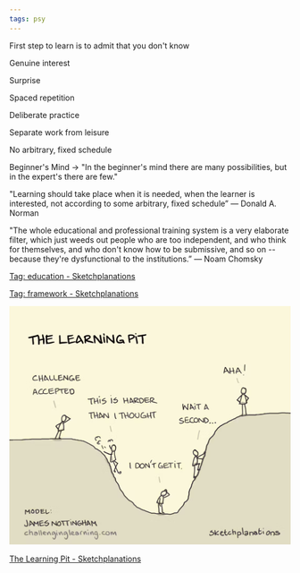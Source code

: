 ```yaml
---
tags: psy
---
```


First step to learn is to admit that you don't know 

Genuine interest 

Surprise 

Spaced repetition

Deliberate practice

Separate work from leisure

No arbitrary, fixed schedule

Beginner's Mind -> "In the beginner's mind there are many possibilities, but in the expert's there are few."

"Learning should take place when it is needed, when the learner is interested, not according to some arbitrary, fixed schedule”
― Donald A. Norman

"The whole educational and professional training system is a very elaborate filter, which just weeds out people who are too independent, and who think for themselves, and who don't know how to be submissive, and so on -- because they're dysfunctional to the institutions.”
― Noam Chomsky


[Tag: education - Sketchplanations](https://sketchplanations.com/tags/education)

[Tag: framework - Sketchplanations](https://sketchplanations.com/tags/framework)

![](/assets/static/img/learning-pit.png)

[The Learning Pit - Sketchplanations](https://sketchplanations.com/the-learning-pit)
